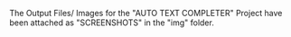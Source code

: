 The Output Files/ Images for the "AUTO TEXT COMPLETER" Project have been attached as "SCREENSHOTS" in the "img" folder.
